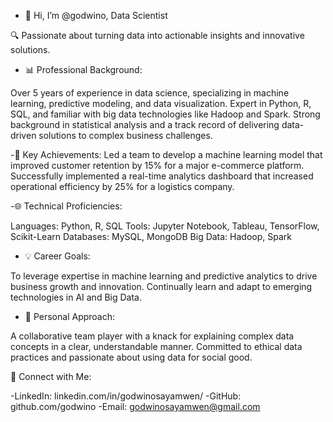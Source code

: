 - 👋 Hi, I’m @godwino, Data Scientist

🔍 Passionate about turning data into actionable insights and innovative solutions.

- 📊 Professional Background:

Over 5 years of experience in data science, specializing in machine learning, predictive modeling, and data visualization.
Expert in Python, R, SQL, and familiar with big data technologies like Hadoop and Spark.
Strong background in statistical analysis and a track record of delivering data-driven solutions to complex business challenges.

-🚀 Key Achievements:
Led a team to develop a machine learning model that improved customer retention by 15% for a major e-commerce platform.
Successfully implemented a real-time analytics dashboard that increased operational efficiency by 25% for a logistics company.

-🌐 Technical Proficiencies:

Languages: Python, R, SQL
Tools: Jupyter Notebook, Tableau, TensorFlow, Scikit-Learn
Databases: MySQL, MongoDB
Big Data: Hadoop, Spark

- 💡 Career Goals:

To leverage expertise in machine learning and predictive analytics to drive business growth and innovation.
Continually learn and adapt to emerging technologies in AI and Big Data.

- 👥 Personal Approach:

A collaborative team player with a knack for explaining complex data concepts in a clear, understandable manner.
Committed to ethical data practices and passionate about using data for social good.

🔗 Connect with Me:

-LinkedIn: linkedin.com/in/godwinosayamwen/
-GitHub: github.com/godwino
-Email: godwinosayamwen@gmail.com


<!---
godwino/godwino is a ✨ special ✨ repository because its `README.md` (this file) appears on your GitHub profile.
You can click the Preview link to take a look at your changes.
--->
